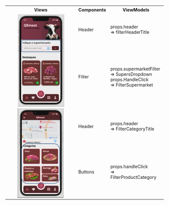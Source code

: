 <table>
  <tr>
    <th>Views</th>
    <th>Components</th>
    <th>ViewModels</th>
  </tr>
  <tr>
    <td rowspan="2"><img src="../img/filterSep.JPG"
     style="margin-left: auto; margin-right: auto; width: 70%; display: block" /></td>
    <td >Header</td>
    <td >props.header <br>=> filterHeaderTitle 
    </td>
  </tr>
  <tr>
    <td rowspan="1"> Filter </td>
    <td >props.supermarketFilter <br>=> SupersDropdown
    <br> props.HandleClick <br>=> FilterSupermarket
    </td>
  </tr>
  <tr>
    <td rowspan="2"><img src="../img/filterSepp.JPG"
     style="margin-left: auto; margin-right: auto; width: 70%; display: block" /></td>
    <td >Header</td>
    <td> props.header <br>=> FilterCategoryTitle 
    </td>
  </tr>
  <tr>
    <td rowspan="1"> Buttons
    <td >props.handleClick <br>=> FilterProductCategory</td>
  </tr>
  
 
  
</table>
